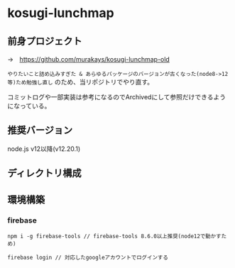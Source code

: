 # kosugi-lunchmap

## 前身プロジェクト

→　https://github.com/murakays/kosugi-lunchmap-old

`やりたいこと詰め込みすぎた & あらゆるパッケージのバージョンが古くなった(node8->12等)ため勉強し直し`
のため、当リポジトリでやり直す。

コミットログや一部実装は参考になるのでArchivedにして参照だけできるようになっている。

## 推奨バージョン
node.js v12以降(v12.20.1)

## ディレクトリ構成



## 環境構築
### firebase

```
npm i -g firebase-tools // firebase-tools 8.6.0以上推奨(node12で動かすため)

firebase login // 対応したgoogleアカウントでログインする
```
